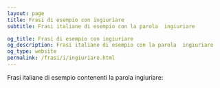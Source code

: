 ```yaml
---
layout: page
title: Frasi di esempio con ingiuriare 
subtitle: Frasi italiane di esempio con la parola  ingiuriare

og_title: Frasi di esempio con ingiuriare 
og_description: Frasi italiane di esempio con la parola  ingiuriare
og_type: website
permalink: /frasi/i/ingiuriare.html
---
```


Frasi italiane di esempio contenenti la parola ingiuriare:


